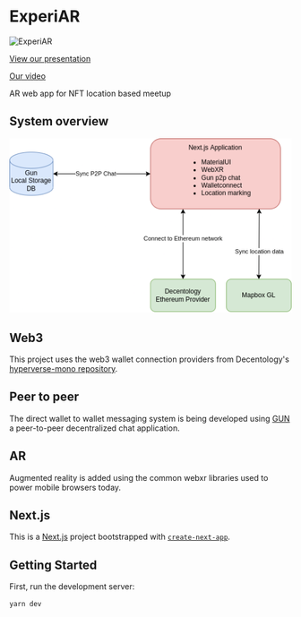# ExperiAR

![ExperiAR](next-app/public/icon-192x192.png)

[View our presentation](https://docs.google.com/presentation/d/1uVWPMDMyT6LJH023atvX9sl-Qg_z-C61Q7M9T1N23ns/edit?usp=sharing)

[Our video](https://drive.google.com/file/d/1_WYm8xgM1kNRG26Vrts11rNpfebgMC6W/view)

AR web app for NFT location based meetup

## System overview

![system architecture](diagram.png)


## Web3

This project uses the web3 wallet connection providers from Decentology's [hyperverse-mono repository](https://github.com/decentology/hyperverse-mono).

## Peer to peer

The direct wallet to wallet messaging system is being developed using [GUN](https://github.com/amark/gun) a peer-to-peer decentralized chat application.

## AR

Augmented reality is added using the common webxr libraries used to power mobile browsers today.

## Next.js

This is a [Next.js](https://nextjs.org/) project bootstrapped with [`create-next-app`](https://github.com/vercel/next.js/tree/canary/packages/create-next-app).

## Getting Started

First, run the development server:

```bash
yarn dev
```
